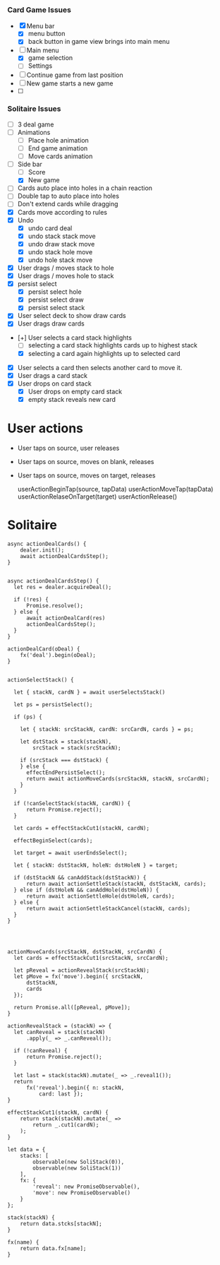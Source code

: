 ### Card Game Issues

- [x] Menu bar
  -  [x] menu button
  -  [x] back button in game view brings into main menu
- [ ] Main menu
   - [x] game selection
   - [ ] Settings
- [ ] Continue game from last position
- [ ] New game starts a new game
- [ ] 

### Solitaire Issues

- [ ] 3 deal game
- [ ] Animations
  - [ ] Place hole animation
  - [ ] End game animation
  - [ ] Move cards animation
- [ ] Side bar
  - [ ] Score
  - [x] New game
- [ ] Cards auto place into holes in a chain reaction
- [ ] Double tap to auto place into holes
- [ ] Don't extend cards while dragging
- [x] Cards move according to rules
- [x] Undo
   - [x] undo card deal
   - [x] undo stack stack move
   - [x] undo draw stack move
   - [x] undo stack hole move
   - [x] undo hole stack move
- [x] User drags / moves stack to hole
- [x] User drags / moves hole to stack
- [x] persist select
  - [x] persist select hole
  - [x] persist select draw
  - [x] persist select stack
- [x] User select deck to show draw cards
- [x] User drags draw cards
- [+] User selects a card stack highlights
  - [ ] selecting a card stack highlights cards up to highest stack
  - [x] selecting a card  again highlights up to selected card
- [x] User selects a card then selects another card to move it.
- [x] User drags a card stack
- [x] User drops on card stack
  - [x] User drops on empty card stack
  - [x] empty stack reveals new card

# User actions

* User taps on source, user releases
* User taps on source, moves on blank, releases
* User taps on source, moves on target, releases

    userActionBeginTap(source, tapData)
    userActionMoveTap(tapData)
    userActionRelaseOnTarget(target)
    userActionRelease()

# Solitaire

    async actionDealCards() {
        dealer.init();
        await actionDealCardsStep();
    }


    async actionDealCardsStep() {
      let res = dealer.acquireDeal();
 
      if (!res) {
          Promise.resolve();
      } else {
          await actionDealCard(res)
          actionDealCardsStep();
      }
    }

    actionDealCard(oDeal) {
        fx('deal').begin(oDeal);
    }


    actionSelectStack() {

      let { stackN, cardN } = await userSelectsStack()

      let ps = persistSelect();

      if (ps) {

        let { stackN: srcStackN, cardN: srcCardN, cards } = ps;

        let dstStack = stack(stackN),
            srcStack = stack(srcStackN);

        if (srcStack === dstStack) {
        } else {
          effectEndPersistSelect();
          return await actionMoveCards(srcStackN, stackN, srcCardN);
        }
      }

      if (!canSelectStack(stackN, cardN)) {
          return Promise.reject();
      }

      let cards = effectStackCut1(stackN, cardN);

      effectBeginSelect(cards);

      let target = await userEndsSelect();

      let { stackN: dstStackN, holeN: dstHoleN } = target;

      if (dstStackN && canAddStack(dstStackN)) {
          return await actionSettleStack(stackN, dstStackN, cards);
      } else if (dstHoleN && canAddHole(dstHoleN)) {
          return await actionSettleHole(dstHoleN, cards);
      } else {
          return await actionSettleStackCancel(stackN, cards);
      }
    }

    


    actionMoveCards(srcStackN, dstStackN, srcCardN) {
      let cards = effectStackCut1(srcStackN, srcCardN);

      let pReveal = actionRevealStack(srcStackN);
      let pMove = fx('move').begin({ srcStackN,
          dstStackN,
          cards
      });

      return Promise.all([pReveal, pMove]);
    }

    actionRevealStack = (stackN) => {
      let canReveal = stack(stackN)
          .apply(_ => _.canReveal());

      if (!canReveal) {
          return Promise.reject();
      }

      let last = stack(stackN).mutate(_ => _.reveal1());
      return 
          fx('reveal').begin({ n: stackN,
              card: last });
    }

    effectStackCut1(stackN, cardN) {
        return stack(stackN).mutate(_ => 
            return _.cut1(cardN);
        );
    }

    let data = {
        stacks: [
            observable(new SoliStack(0)),
            observable(new SoliStack(1))
        ],
        fx: {
            'reveal': new PromiseObservable(),
            'move': new PromiseObservable()
        }
    };

    stack(stackN) {
        return data.stcks[stackN];
    }

    fx(name) {
        return data.fx[name];
    }
